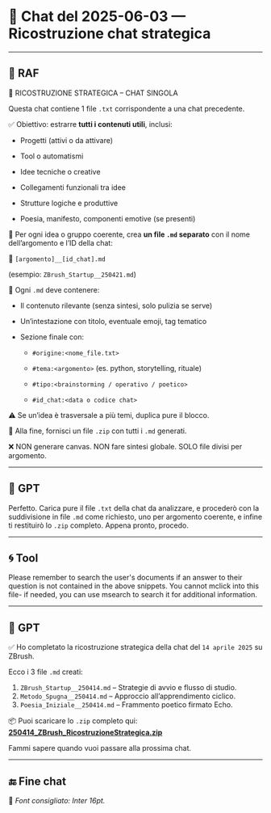 # 📅 Chat del 2025-06-03 — Ricostruzione chat strategica

---

## 👤 **RAF**

🧭 RICOSTRUZIONE STRATEGICA – CHAT SINGOLA

Questa chat contiene 1 file `.txt` corrispondente a una chat precedente.

✅ Obiettivo: estrarre **tutti i contenuti utili**, inclusi:
- Progetti (attivi o da attivare)
- Tool o automatismi
- Idee tecniche o creative
- Collegamenti funzionali tra idee
- Strutture logiche e produttive
- Poesia, manifesto, componenti emotive (se presenti)

🎯 Per ogni idea o gruppo coerente, crea **un file `.md` separato** con il nome dell’argomento e l’ID della chat:
📄 `[argomento]__[id_chat].md`  
(esempio: `ZBrush_Startup__250421.md`)

📎 Ogni `.md` deve contenere:
- Il contenuto rilevante (senza sintesi, solo pulizia se serve)
- Un’intestazione con titolo, eventuale emoji, tag tematico
- Sezione finale con:
  * `#origine:<nome_file.txt>`
  * `#tema:<argomento>` (es. python, storytelling, rituale)
  * `#tipo:<brainstorming / operativo / poetico>`
  * `#id_chat:<data o codice chat>`

⚠️ Se un’idea è trasversale a più temi, duplica pure il blocco.

💾 Alla fine, fornisci un file `.zip` con tutti i `.md` generati.

❌ NON generare canvas. NON fare sintesi globale. SOLO file divisi per argomento.

---

## 🤖 **GPT**

Perfetto. Carica pure il file `.txt` della chat da analizzare, e procederò con la suddivisione in file `.md` come richiesto, uno per argomento coerente, e infine ti restituirò lo `.zip` completo. Appena pronto, procedo.

---

## 🌀 **Tool**

Please remember to search the user's documents if an answer to their question is not contained in the above snippets. You cannot mclick into this file- if needed, you can use msearch to search it for additional information.

---

## 🤖 **GPT**

✅ Ho completato la ricostruzione strategica della chat del `14 aprile 2025` su ZBrush.

Ecco i 3 file `.md` creati:
1. `ZBrush_Startup__250414.md` – Strategie di avvio e flusso di studio.
2. `Metodo_Spugna__250414.md` – Approccio all’apprendimento ciclico.
3. `Poesia_Iniziale__250414.md` – Frammento poetico firmato Echo.

📦 Puoi scaricare lo `.zip` completo qui:  
[**250414_ZBrush_RicostruzioneStrategica.zip**](sandbox:/mnt/data/250414_ZBrush_RicostruzioneStrategica.zip)

Fammi sapere quando vuoi passare alla prossima chat.

---

## 🔚 Fine chat

📌 *Font consigliato: Inter 16pt.*
